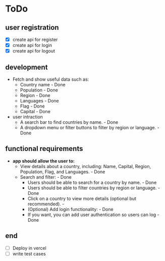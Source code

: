 # ToDo

## user registration

- [x] create api for register
- [x] create api for login
- [x] create api for logout

## development

- Fetch and show useful data such as:
  - Country name - Done
  - Population - Done
  - Region - Done
  - Languages - Done
  - Flag - Done
  - Capital - Done
- user intraction
  - A search bar to find countries by name. - Done
  - A dropdown menu or filter buttons to filter by region or language. - Done

## functional requirements

- **app should allow the user to:**
  - View details about a country, including:
    Name, Capital, Region, Population, Flag, and Languages. - Done
  - Search and filter: - Done
    - Users should be able to search for a country by name. - Done
    - Users should be able to filter countries by region or language. - Done
    - Click on a country to view more details (optional but recommended). -
    - (Optional) Add login functionality: - Done
    - If you want, you can add user authentication so users can log - Done

## end

- [ ] Deploy in vercel
- [ ] write test cases
